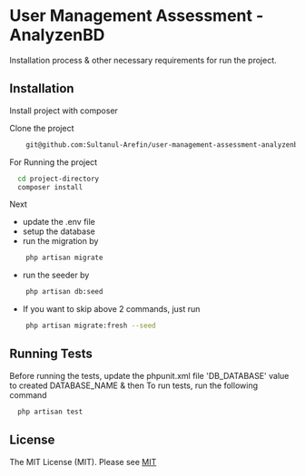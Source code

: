 
# User Management Assessment - AnalyzenBD

Installation process & other necessary requirements for run the project.




## Installation

Install project with composer

Clone the project
```bash
    git@github.com:Sultanul-Arefin/user-management-assessment-analyzenbd.git
```
For Running the project
```bash
  cd project-directory
  composer install
```
Next
- update the .env file
- setup the database
- run the migration by
```bash
    php artisan migrate
```
- run the seeder by
```bash
    php artisan db:seed
```
- If you want to skip above 2 commands, just run
```bash
    php artisan migrate:fresh --seed
```

    
## Running Tests

Before running the tests, update the phpunit.xml file 'DB_DATABASE' value to created DATABASE_NAME & then To run tests, run the following command

```bash
  php artisan test
```
## License
The MIT License (MIT). Please see
[MIT](https://choosealicense.com/licenses/mit/)
